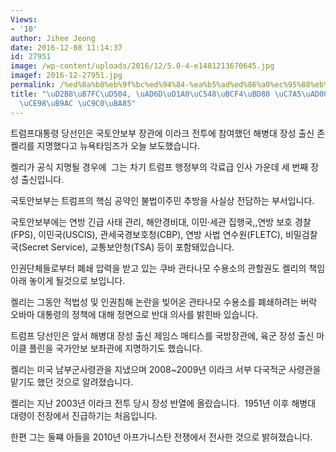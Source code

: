 ```yaml
---
Views:
- '10'
author: Jihee Jeong
date: 2016-12-08 11:14:37
id: 27951
image: /wp-content/uploads/2016/12/5.0-4-e1481213670645.jpg
imagef: 2016-12-27951.jpg
permalink: /%ed%8a%b8%eb%9f%bc%ed%94%84-%ea%b5%ad%ed%86%a0%ec%95%88%eb%b3%b4%eb%b6%80-%ec%9e%a5%ea%b4%80%ec%97%90-%ec%a1%b4%ec%ba%98%eb%a6%ac-%ec%a7%80%eb%aa%85/
title: "\uD2B8\uB7FC\uD504, \uAD6D\uD1A0\uC548\uBCF4\uBD80 \uC7A5\uAD00\uC5D0 \uC874\
  \uCE98\uB9AC \uC9C0\uBA85"
---
```


트럼프대통령 당선인은 국토안보부 장관에 이라크 전투에 참여했던 해병대 장성 출신 존 켈리를 지명했다고 뉴욕타임즈가 오늘 보도했습니다.
  
켈리가 공식 지명될 경우에  그는 차기 트럼프 행정부의 각료급 인사 가운데 세 번째 장성 출신입니다.

국토안보부는 트럼프의 핵심 공약인 불법이주민 추방을 사실상 전담하는 부서입니다.

국토안보부에는 연방 긴급 사태 관리, 해안경비대, 이민·세관 집행국,,연방 보호 경찰(FPS), 이민국(USCIS), 관세국경보호청(CBP), 연방 사법 연수원(FLETC), 비밀검찰국(Secret Service), 교통보안청(TSA) 등이 포함돼있습니다.

인권단체들로부터 폐쇄 압력을 받고 있는 쿠바 관타나모 수용소의 관할권도 켈리의 책임 아래 놓이게 될것으로 보입니다.

켈리는 그동안 적법성 및 인권침해 논란을 빚어온 관타나모 수용소를 폐쇄하려는 버락 오바마 대통령의 정책에 대해 정면으로 반대 의사를 밝힌바 있습니다.

트럼프 당선인은 앞서 해병대 장성 출신 제임스 매티스를 국방장관에, 육군 장성 출신 마이클 플린을 국가안보 보좌관에 지명하기도 했습니다.

켈리는 미국 남부군사령관을 지냈으며 2008~2009년 이라크 서부 다국적군 사령관을 맡기도 했던 것으로 알려졌습니다.

켈리는 지난 2003년 이라크 전투 당시 장성 반열에 올랐습니다.  1951년 이후 해병대 대령이 전장에서 진급하기는 처음입니다.

한편 그는 둘쨰 아들을 2010년 아프가니스탄 전쟁에서 전사한 것으로 밝혀졌습니다.